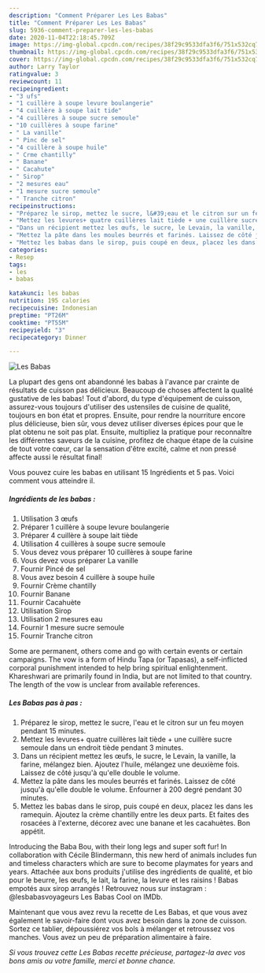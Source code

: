 ```yaml
---
description: "Comment Préparer Les Les Babas"
title: "Comment Préparer Les Les Babas"
slug: 5936-comment-preparer-les-les-babas
date: 2020-11-04T22:18:45.709Z
image: https://img-global.cpcdn.com/recipes/38f29c9533dfa3f6/751x532cq70/les-babas-photo-principale-de-la-recette.jpg
thumbnail: https://img-global.cpcdn.com/recipes/38f29c9533dfa3f6/751x532cq70/les-babas-photo-principale-de-la-recette.jpg
cover: https://img-global.cpcdn.com/recipes/38f29c9533dfa3f6/751x532cq70/les-babas-photo-principale-de-la-recette.jpg
author: Larry Taylor
ratingvalue: 3
reviewcount: 11
recipeingredient:
- "3 ufs"
- "1 cuillère à soupe levure boulangerie"
- "4 cuillère à soupe lait tide"
- "4 cuillères à soupe sucre semoule"
- "10 cuillères à soupe farine"
- " La vanille"
- " Pinc de sel"
- "4 cuillère à soupe huile"
- " Crme chantilly"
- " Banane"
- " Cacahute"
- " Sirop"
- "2 mesures eau"
- "1 mesure sucre semoule"
- " Tranche citron"
recipeinstructions:
- "Préparez le sirop, mettez le sucre, l&#39;eau et le citron sur un feu moyen pendant 15 minutes."
- "Mettez les levures+ quatre cuillères lait tiède + une cuillère sucre semoule dans un endroit tiède pendant 3 minutes."
- "Dans un récipient mettez les œufs, le sucre, le Levain, la vanille, la farine, mélangez bien. Ajoutez l&#39;huile, mélangez une deuxième fois. Laissez de côté jusqu&#39;à qu&#39;elle double le volume."
- "Mettez la pâte dans les moules beurrés et farinés. Laissez de côté jusqu&#39;à qu&#39;elle double le volume. Enfourner à 200 degré pendant 30 minutes."
- "Mettez les babas dans le sirop, puis coupé en deux, placez les dans les ramequin. Ajoutez la crème chantilly entre les deux parts. Et faites des rosacées à l&#39;externe, décorez avec une banane et les cacahuètes. Bon appétit."
categories:
- Resep
tags:
- les
- babas

katakunci: les babas 
nutrition: 195 calories
recipecuisine: Indonesian
preptime: "PT26M"
cooktime: "PT55M"
recipeyield: "3"
recipecategory: Dinner

---
```



![Les Babas](https://img-global.cpcdn.com/recipes/38f29c9533dfa3f6/751x532cq70/les-babas-photo-principale-de-la-recette.jpg)

La plupart des gens ont abandonné les babas à l'avance par crainte de résultats de cuisson pas délicieux. Beaucoup de choses affectent la qualité gustative de les babas! Tout d'abord, du type d'équipement de cuisson, assurez-vous toujours d'utiliser des ustensiles de cuisine de qualité, toujours en bon état et propres. Ensuite, pour rendre la nourriture encore plus délicieuse, bien sûr, vous devez utiliser diverses épices pour que le plat obtenu ne soit pas plat. Ensuite, multipliez la pratique pour reconnaître les différentes saveurs de la cuisine, profitez de chaque étape de la cuisine de tout votre cœur, car la sensation d'être excité, calme et non pressé affecte aussi le résultat final!

<!--inarticleads1-->

Vous pouvez cuire les babas en utilisant 15 Ingrédients et 5 pas. Voici comment vous atteindre il.

##### Ingrédients de les babas :

1. Utilisation 3 œufs
1. Préparer 1 cuillère à soupe levure boulangerie
1. Préparer 4 cuillère à soupe lait tiède
1. Utilisation 4 cuillères à soupe sucre semoule
1. Vous devez vous préparer 10 cuillères à soupe farine
1. Vous devez vous préparer  La vanille
1. Fournir  Pincé de sel
1. Vous avez besoin 4 cuillère à soupe huile
1. Fournir  Crème chantilly
1. Fournir  Banane
1. Fournir  Cacahuète
1. Utilisation  Sirop
1. Utilisation 2 mesures eau
1. Fournir 1 mesure sucre semoule
1. Fournir  Tranche citron


Some are permanent, others come and go with certain events or certain campaigns. The vow is a form of Hindu Tapa (or Tapasas), a self-inflicted corporal punishment intended to help bring spiritual enlightenment. Khareshwari are primarily found in India, but are not limited to that country. The length of the vow is unclear from available references. 

<!--inarticleads2-->

##### Les Babas pas à pas :

1. Préparez le sirop, mettez le sucre, l&#39;eau et le citron sur un feu moyen pendant 15 minutes.
1. Mettez les levures+ quatre cuillères lait tiède + une cuillère sucre semoule dans un endroit tiède pendant 3 minutes.
1. Dans un récipient mettez les œufs, le sucre, le Levain, la vanille, la farine, mélangez bien. Ajoutez l&#39;huile, mélangez une deuxième fois. Laissez de côté jusqu&#39;à qu&#39;elle double le volume.
1. Mettez la pâte dans les moules beurrés et farinés. Laissez de côté jusqu&#39;à qu&#39;elle double le volume. Enfourner à 200 degré pendant 30 minutes.
1. Mettez les babas dans le sirop, puis coupé en deux, placez les dans les ramequin. Ajoutez la crème chantilly entre les deux parts. Et faites des rosacées à l&#39;externe, décorez avec une banane et les cacahuètes. Bon appétit.


Introducing the Baba Bou, with their long legs and super soft fur! In collaboration with Cécile Blindermann, this new herd of animals includes fun and timeless characters which are sure to become playmates for years and years. Attachée aux bons produits j&#39;utilise des ingrédients de qualité, et bio pour le beurre, les œufs, le lait, la farine, la levure et les raisins ! Babas empotés aux sirop arrangés ! Retrouvez nous sur instagram : @lesbabasvoyageurs Les Babas Cool on IMDb. 

<!--inarticleads1-->

<p>
Maintenant que vous avez revu la recette de Les Babas, et que vous avez également le savoir-faire dont vous avez besoin dans la zone de cuisson. Sortez ce tablier, dépoussiérez vos bols à mélanger et retroussez vos manches. Vous avez un peu de préparation alimentaire à faire.
</p>

<p>
<i>Si vous trouvez cette Les Babas recette précieuse, partagez-la avec vos bons amis ou votre famille, merci et bonne chance.</i>
</p>
